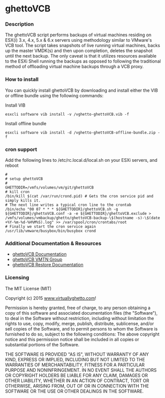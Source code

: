 # ghettoVCB

### Description

The ghettoVCB script performs backups of virtual machines residing on ESX(i) 3.x, 4.x, 5.x & 6.x servers using methodology similar to VMware's VCB tool. The script takes snapshots of live running virtual machines, backs up the  master VMDK(s) and then upon completion, deletes the snapshot until the next backup. The only caveat is that it utilizes resources available to the ESXi Shell running the backups as opposed to following the traditional method of offloading virtual machine backups through a VCB proxy.

### How to install

You can quickly install ghettoVCB by downloading and install either the VIB or offline bundle using the following commands:

Install VIB
```
esxcli software vib install -v /vghetto-ghettoVCB.vib -f
```

Install offline bundle
```
esxcli software vib install -d /vghetto-ghettoVCB-offline-bundle.zip -f
```

### cron support
Add the following lines to /etc/rc.local.d/local.sh on your ESXi servers, and reboot
```
#
# setup ghettoVCB
#
GHETTODIR=/vmfs/volumes/vm/git/ghettoVCB
# kill cron
/bin/kill $(cat /var/run/crond.pid) # Gets the cron service pid and simply kills it.
# The next line writes a typical cron line to the crontab
/bin/echo "00 07 * * * ${GHETTODIR}/ghettoVCB.sh -g ${GHETTODIR}/ghettoVCB.conf -a -e ${GHETTODIR}/ghettoVCB.exclude > /vmfs/volumes/vmbackup/ghetto/ghettoVCB-backup-\$(hostname -s)-\$(date +%Y-%m-%d-%H%M%S).log" >> /var/spool/cron/crontabs/root
# Finally we start the cron service again
/usr/lib/vmware/busybox/bin/busybox crond   
```


### Additional Documentation & Resources
- [ghettoVCB Documentation](http://communities.vmware.com/docs/DOC-8760)
- [ghettoVCB VMTN Group](http://communities.vmware.com/groups/ghettovcb)
- [ghettoVCB Restore Documentation](http://communities.vmware.com/docs/DOC-10595)

### Licensing

The MIT License (MIT)

Copyright (c) 2015 www.virtuallyghetto.com!

Permission is hereby granted, free of charge, to any person obtaining a copy
of this software and associated documentation files (the "Software"), to deal
in the Software without restriction, including without limitation the rights
to use, copy, modify, merge, publish, distribute, sublicense, and/or sell
copies of the Software, and to permit persons to whom the Software is
furnished to do so, subject to the following conditions:
The above copyright notice and this permission notice shall be included in all
copies or substantial portions of the Software.

THE SOFTWARE IS PROVIDED "AS IS", WITHOUT WARRANTY OF ANY KIND, EXPRESS OR
IMPLIED, INCLUDING BUT NOT LIMITED TO THE WARRANTIES OF MERCHANTABILITY,
FITNESS FOR A PARTICULAR PURPOSE AND NONINFRINGEMENT. IN NO EVENT SHALL THE
AUTHORS OR COPYRIGHT HOLDERS BE LIABLE FOR ANY CLAIM, DAMAGES OR OTHER
LIABILITY, WHETHER IN AN ACTION OF CONTRACT, TORT OR OTHERWISE, ARISING FROM,
OUT OF OR IN CONNECTION WITH THE SOFTWARE OR THE USE OR OTHER DEALINGS IN THE
SOFTWARE.
